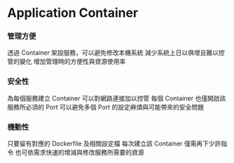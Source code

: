 # Application Container

### 管理方便

透過 Container 架設服務，可以避免修改本機系統
減少系統上日以俱增且難以控管的變化
增加管理時的方便性與資源使用率

### 安全性

為每個服務建立 Container 可以對網路連接加以控管
每個 Container 也僅開啟該服務所必須的 Port
可以避免多個 Port 的設定麻煩與可能帶來的安全問題

### 機動性

只要留有對應的 Dockerfile 及相關設定檔
每次建立該 Container 僅需再下少許指令
也可依需求快速的增減與修改服務所需要的資源